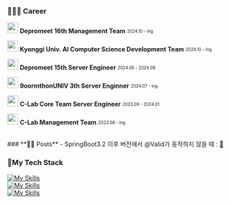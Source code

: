 ### **👨🏻‍💻 Career**
<img src="https://github.com/user-attachments/assets/5dd020da-b13e-4519-8482-6fea7675e91a" width="25"> **Depromeet 16th Management Team** <sub><sup>2024.10 - ing</sup></sub>

<img src="https://github.com/user-attachments/assets/4afab059-66bf-4f48-b27b-9f5bb7f4a38c" width="25"> **Kyonggi Univ. AI Computer Science Development Team** <sub><sup>2024.10 - ing</sup></sub>

<img src="https://github.com/user-attachments/assets/953e0f5a-2650-4e19-95c4-660dbbb6d67a" width="25"> **Depromeet 15th Server Engineer**  <sub><sup>2024.05 - 2024.09</sup></sub>

<img src="https://github.com/user-attachments/assets/63d107f7-8713-4489-8918-45338952de60" width="25"> **9oormthonUNIV 3th Server Enginner** <sub><sup>2024.07 - ing</sup></sub>

<img src="https://github.com/user-attachments/assets/7879874b-44a0-4cce-933c-6dec70449de9" width="25"> **C-Lab Core Team Server Engineer** <sub><sup>2023.09 - 2024.01</sup></sub>

<img src="https://github.com/user-attachments/assets/02809afd-661a-487f-994d-4454bdd83456" width="25"> **C-Lab Management Team** <sub><sup>2023.08 - ing</sup></sub>


<!--
### **🏆 Awards**
- 🏅 연합 IT 동아리 <a href="https://github.com/depromeet">디프만</a> 15기 최우수상
- 🏅 제 10회 소프트웨어 개발보안 시큐어코딩 해커톤 최우수상
- 🏅 2024년 경기대학교 기초 캡스톤 금상


<div>

### 📲 Services 
- 모임원들과 더 가까워지는 공간 : moring <a href="https://www.moring.one/auth">🔗</a>
- 파주시 행복 마라톤 신청 시스템
- 경기도 하남시 장애인 체육회 홈페이지
- 경기대학교 개발 동아리 C-Lab 플랫폼 서버 : <a href="https://www.clab.page">🔗</a>
- 부영이 : 부산 영화 이야기 <a href="https://play.google.com/store/apps/details?id=com.eoyeongbooyeong.booyoungee">🔗</a>


### 🔥Projects
- 의류 기부 플랫폼 Re:Born
- 고령자 의료 서비스-슬기로운 노후 생활 : 슬로생
- GPT 대화형 태블릿 메뉴판 : Nice To Menu
-->
  
<br>
### **✍🏻 Posts**
- SpringBoot3.2 이후 버전에서 @Valid가 동작하지 않을 때 : <a href="https://medium.com/@ummdev03/springboot3-2-이후-버전에서-valid가-동작하지-않을-때-86969320cc0f">🔗</a>

<br>

### 🔨My Tech Stack
[![My Skills](https://skillicons.dev/icons?i=java,spring,mysql,postgres,redis&theme=dark)](https://skillicons.dev) <br>
[![My Skills](https://skillicons.dev/icons?i=docker,githubactions,aws,nginx&theme=dark)](https://skillicons.dev) <br>
[![My Skills](https://skillicons.dev/icons?i=react,tailwind,vite&theme=dark)](https://skillicons.dev)
</div>


